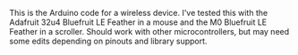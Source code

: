 This is the Arduino code for a wireless device. I've tested this with the Adafruit 32u4 Bluefruit LE Feather in a mouse and the M0 Bluefruit LE Feather in a scroller. Should work with other microcontrollers, but may need some edits depending on pinouts and library support.
